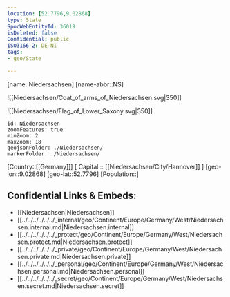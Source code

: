 ```yaml
---
location: [52.7796,9.02868]
type: State
SpocWebEntityId: 36019
isDeleted: false
Confidential: public
ISO3166-2: DE-NI
tags:
- geo/State

---
```

[name::Niedersachsen]
[name-abbr::NS]

![[Niedersachsen/Coat_of_arms_of_Niedersachsen.svg|350]]

![[Niedersachsen/Flag_of_Lower_Saxony.svg|350]]

```leaflet
id: Niedersachsen
zoomFeatures: true 
minZoom: 2 
maxZoom: 18
geojsonFolder: ./Niedersachsen/
markerFolder: ./Niedersachsen/
```

[Country::[[Germany]]]
[ Capital :: [[Niedersachsen/City/Hannover]] ]
[geo-lon::9.02868]
[geo-lat::52.7796]
[Population::]



## Confidential Links & Embeds: 
- [[Niedersachsen|Niedersachsen]] 
- [[../../../../../../_internal/geo/Continent/Europe/Germany/West/Niedersachsen.internal.md|Niedersachsen.internal]] 
- [[../../../../../../_protect/geo/Continent/Europe/Germany/West/Niedersachsen.protect.md|Niedersachsen.protect]] 
- [[../../../../../../_private/geo/Continent/Europe/Germany/West/Niedersachsen.private.md|Niedersachsen.private]] 
- [[../../../../../../_personal/geo/Continent/Europe/Germany/West/Niedersachsen.personal.md|Niedersachsen.personal]] 
- [[../../../../../../_secret/geo/Continent/Europe/Germany/West/Niedersachsen.secret.md|Niedersachsen.secret]] 
